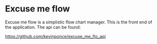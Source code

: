 # Excuse me flow

Excuse me flow is a simplistic flow chart manager. This is the front end of the application. The api can be found: 

https://github.com/kevinponce/excuse_me_flo_api

